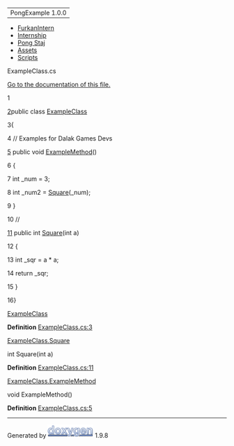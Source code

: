 <div id="top">

<div id="titlearea">

<table data-cellspacing="0" data-cellpadding="0">
<colgroup>
<col style="width: 100%" />
</colgroup>
<tbody>
<tr id="projectrow" class="odd">
<td id="projectalign"><div id="projectname">
PongExample<span id="projectnumber"> 1.0.0</span>
</div></td>
</tr>
</tbody>
</table>

</div>

<div id="nav-path" class="navpath">

- <a href="dir_1dcde7ea5adb4470e937f2f1c0036389.html"
  class="el">FurkanIntern</a>
- <a href="dir_db18fc5b59b71647f21f3d49fd35b7b1.html"
  class="el">Internship</a>
- <a href="dir_7f2202f332a95df5c6e50699b596c7b9.html" class="el">Pong
  Staj</a>
- <a href="dir_b7568e80c0eb65df54ebd3d006b23e5e.html"
  class="el">Assets</a>
- <a href="dir_97d71e10d40891aefe860af68a8d9ea5.html"
  class="el">Scripts</a>

</div>

</div>

<div class="header">

<div class="headertitle">

<div class="title">

ExampleClass.cs

</div>

</div>

</div>

<div class="contents">

[Go to the documentation of this file.](_example_class_8cs.html)

<div class="fragment">

<div class="line">

<span id="l00001"></span><span class="lineno"> 1</span>

</div>

<div id="foldopen00002" class="foldopen" data-start="{" end="};">

<div class="line">

<span id="l00002"></span><span class="lineno">
<a href="class_example_class.html" class="line">2</a></span><span class="keyword">public</span>
<span class="keyword">class </span><a href="class_example_class.html"
class="code hl_class">ExampleClass</a>

</div>

<div class="line">

<span id="l00003"></span><span class="lineno"> 3</span>{

</div>

<div class="line">

<span id="l00004"></span><span class="lineno"> 4</span>
<span class="comment">// Examples for Dalak Games Devs</span>

</div>

<div id="foldopen00005" class="foldopen" data-start="{" end="}">

<div class="line">

<span id="l00005"></span><span class="lineno">
<a href="class_example_class.html#aad2debe13d2dbbdbec0efd46c590f217"
class="line">5</a></span> <span class="keyword">public</span>
<span class="keywordtype">void</span>
<a href="class_example_class.html#aad2debe13d2dbbdbec0efd46c590f217"
class="code hl_function">ExampleMethod</a>()

</div>

<div class="line">

<span id="l00006"></span><span class="lineno"> 6</span> {

</div>

<div class="line">

<span id="l00007"></span><span class="lineno"> 7</span>
<span class="keywordtype">int</span> \_num = 3;

</div>

<div class="line">

<span id="l00008"></span><span class="lineno"> 8</span>
<span class="keywordtype">int</span> \_num2 =
<a href="class_example_class.html#a1a480cb7ebc79aa436d3db06417d8630"
class="code hl_function">Square</a>(\_num);

</div>

<div class="line">

<span id="l00009"></span><span class="lineno"> 9</span> }

</div>

</div>

<div class="line">

<span id="l00010"></span><span class="lineno"> 10</span>
<span class="comment">//</span>

</div>

<div id="foldopen00011" class="foldopen" data-start="{" end="}">

<div class="line">

<span id="l00011"></span><span class="lineno">
<a href="class_example_class.html#a1a480cb7ebc79aa436d3db06417d8630"
class="line">11</a></span> <span class="keyword">public</span>
<span class="keywordtype">int</span>
<a href="class_example_class.html#a1a480cb7ebc79aa436d3db06417d8630"
class="code hl_function">Square</a>(<span class="keywordtype">int</span>
a)

</div>

<div class="line">

<span id="l00012"></span><span class="lineno"> 12</span> {

</div>

<div class="line">

<span id="l00013"></span><span class="lineno"> 13</span>
<span class="keywordtype">int</span> \_sqr = a \* a;

</div>

<div class="line">

<span id="l00014"></span><span class="lineno"> 14</span>
<span class="keywordflow">return</span> \_sqr;

</div>

<div class="line">

<span id="l00015"></span><span class="lineno"> 15</span> }

</div>

</div>

<div class="line">

<span id="l00016"></span><span class="lineno"> 16</span>}

</div>

</div>

<div id="aclass_example_class_html" class="ttc">

<div class="ttname">

[ExampleClass](class_example_class.html)

</div>

<div class="ttdef">

**Definition**
[ExampleClass.cs:3](_example_class_8cs_source.html#l00002)

</div>

</div>

<div id="aclass_example_class_html_a1a480cb7ebc79aa436d3db06417d8630"
class="ttc">

<div class="ttname">

[ExampleClass.Square](class_example_class.html#a1a480cb7ebc79aa436d3db06417d8630)

</div>

<div class="ttdeci">

int Square(int a)

</div>

<div class="ttdef">

**Definition**
[ExampleClass.cs:11](_example_class_8cs_source.html#l00011)

</div>

</div>

<div id="aclass_example_class_html_aad2debe13d2dbbdbec0efd46c590f217"
class="ttc">

<div class="ttname">

[ExampleClass.ExampleMethod](class_example_class.html#aad2debe13d2dbbdbec0efd46c590f217)

</div>

<div class="ttdeci">

void ExampleMethod()

</div>

<div class="ttdef">

**Definition**
[ExampleClass.cs:5](_example_class_8cs_source.html#l00005)

</div>

</div>

</div>

</div>

------------------------------------------------------------------------

<span class="small">Generated
by [<img src="doxygen.svg" class="footer" width="104" height="31"
alt="doxygen" />](https://www.doxygen.org/index.html) 1.9.8</span>

